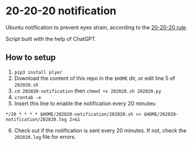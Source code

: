 # 20-20-20 notification
Ubuntu notification to prevent eyes strain, according to the [20-20-20 rule](https://www.google.com/search?q=202020+rule).

Script built with the help of ChatGPT.

## How to setup
1. `pip3 install plyer`
2. Download the content of this repo in the `$HOME` dir, or edit line 5 of `202020.sh`
3. `cd 202020-notification` then `chmod +x 202020.sh 202020.py`
4. `crontab -e`
5. Insert this line to enable the notification every 20 minutes:
```
*/20 * * * * $HOME/202020-notification/202020.sh >> $HOME/202020-notification/202020.log 2>&1
```
6. Check out if the notification is sent every 20 minutes. If not, check the `202020.log` file for errors.
